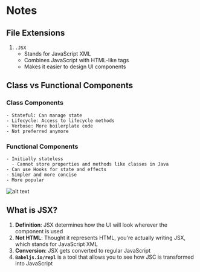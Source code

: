 # Notes

## File Extensions
1. `.JSX`
    - Stands for JavaScript XML
    - Combines JavaScript with HTML-like tags
    - Makes it easier to design UI components

## Class vs Functional Components

### Class Components
    - Stateful: Can manage state
    - Lifecycle: Access to lifecycle methods
    - Verbose: More boilerplate code
    - Not preferred anymore

### Functional Components
    - Initially stateless
      - Cannot store properties and methods like classes in Java
    - Can use Hooks for state and effects
    - Simpler and more concise
    - More popular
![alt text](image-1.png)
## What is JSX?
1. **Definition**: JSX determines how the UI will look wherever the component is used
1. **Not  HTML**: Thought it represents HTML, you're actually writing JSX, which stands for JavaScript XML
1. **Conversion**: JSX gets converted to regular JavaScript
1. **`Babeljs.io/repl`** is a tool that allows you to see how JSC is transformed into JavaScript 


